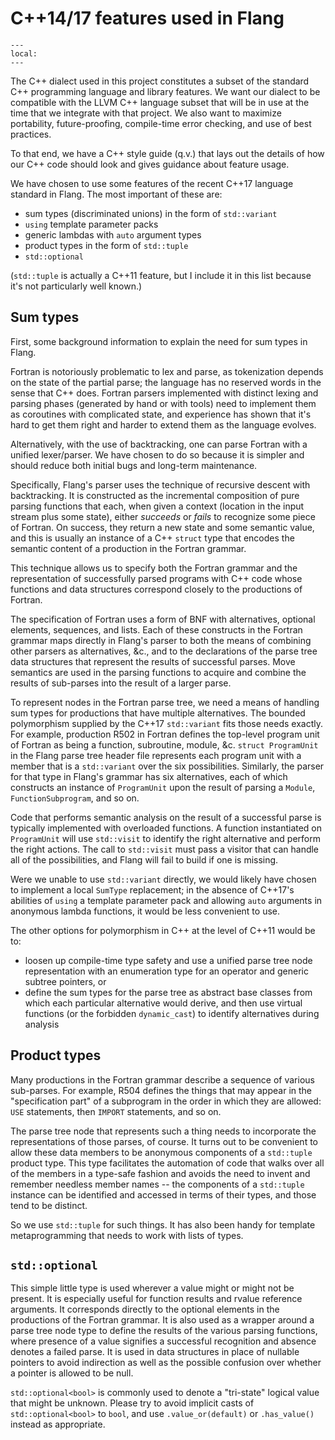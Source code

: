 <!--===- docs/C++17.md 
  
   Part of the LLVM Project, under the Apache License v2.0 with LLVM Exceptions.
   See https://llvm.org/LICENSE.txt for license information.
   SPDX-License-Identifier: Apache-2.0 WITH LLVM-exception
  
-->

# C++14/17 features used in Flang

```{contents}
---
local:
---
```

The C++ dialect used in this project constitutes a subset of the
standard C++ programming language and library features.
We want our dialect to be compatible with the LLVM C++ language
subset that will be in use at the time that we integrate with that
project.
We also want to maximize portability, future-proofing,
compile-time error checking, and use of best practices.

To that end, we have a C++ style guide (q.v.) that lays
out the details of how our C++ code should look and gives
guidance about feature usage.

We have chosen to use some features of the recent C++17
language standard in Flang.
The most important of these are:
* sum types (discriminated unions) in the form of `std::variant`
* `using` template parameter packs
* generic lambdas with `auto` argument types
* product types in the form of `std::tuple`
* `std::optional`

(`std::tuple` is actually a C++11 feature, but I include it
in this list because it's not particularly well known.)

## Sum types

First, some background information to explain the need for sum types
in Flang.

Fortran is notoriously problematic to lex and parse, as tokenization
depends on the state of the partial parse;
the language has no reserved words in the sense that C++ does.
Fortran parsers implemented with distinct lexing and parsing phases
(generated by hand or with tools) need to implement them as
coroutines with complicated state, and experience has shown that
it's hard to get them right and harder to extend them as the language
evolves.

Alternatively, with the use of backtracking, one can parse Fortran with
a unified lexer/parser.
We have chosen to do so because it is simpler and should reduce
both initial bugs and long-term maintenance.

Specifically, Flang's parser uses the technique of recursive descent with
backtracking.
It is constructed as the incremental composition of pure parsing functions
that each, when given a context (location in the input stream plus some state),
either _succeeds_ or _fails_ to recognize some piece of Fortran.
On success, they return a new state and some semantic value, and this is
usually an instance of a C++ `struct` type that encodes the semantic
content of a production in the Fortran grammar.

This technique allows us to specify both the Fortran grammar and the
representation of successfully parsed programs with C++ code
whose functions and data structures correspond closely to the productions
of Fortran.

The specification of Fortran uses a form of BNF with alternatives,
optional elements, sequences, and lists.  Each of these constructs
in the Fortran grammar maps directly in Flang's parser to both
the means of combining other parsers as alternatives, &c., and to
the declarations of the parse tree data structures that represent
the results of successful parses.
Move semantics are used in the parsing functions to acquire and
combine the results of sub-parses into the result of a larger
parse.

To represent nodes in the Fortran parse tree, we need a means of
handling sum types for productions that have multiple alternatives.
The bounded polymorphism supplied by the C++17 `std::variant` fits
those needs exactly.
For example, production R502 in Fortran defines the top-level
program unit of Fortran as being a function, subroutine, module, &c.
`struct ProgramUnit` in the Flang parse tree header file
represents each program unit with a member that is a `std::variant`
over the six possibilities.
Similarly, the parser for that type in Flang's grammar has six alternatives,
each of which constructs an instance of `ProgramUnit` upon the result of
parsing a `Module`, `FunctionSubprogram`, and so on.

Code that performs semantic analysis on the result of a successful
parse is typically implemented with overloaded functions.
A function instantiated on `ProgramUnit` will use `std::visit` to
identify the right alternative and perform the right actions.
The call to `std::visit` must pass a visitor that can handle all
of the possibilities, and Flang will fail to build if one is missing.

Were we unable to use `std::variant` directly, we would likely
have chosen to implement a local `SumType` replacement; in the
absence of C++17's abilities of `using` a template parameter pack
and allowing `auto` arguments in anonymous lambda functions,
it would be less convenient to use.

The other options for polymorphism in C++ at the level of C++11
would be to:
* loosen up compile-time type safety and use a unified parse tree node
  representation with an enumeration type for an operator and generic
  subtree pointers, or
* define the sum types for the parse tree as abstract base classes from
  which each particular alternative would derive, and then use virtual
  functions (or the forbidden `dynamic_cast`) to identify alternatives
  during analysis

## Product types

Many productions in the Fortran grammar describe a sequence of various
sub-parses.
For example, R504 defines the things that may appear in the "specification
part" of a subprogram in the order in which they are allowed: `USE`
statements, then `IMPORT` statements, and so on.

The parse tree node that represents such a thing needs to incorporate
the representations of those parses, of course.
It turns out to be convenient to allow these data members to be anonymous
components of a `std::tuple` product type.
This type facilitates the automation of code that walks over all of the
members in a type-safe fashion and avoids the need to invent and remember
needless member names -- the components of a `std::tuple` instance can
be identified and accessed in terms of their types, and those tend to be
distinct.

So we use `std::tuple` for such things.
It has also been handy for template metaprogramming that needs to work
with lists of types.

## `std::optional`

This simple little type is used wherever a value might or might not be
present.
It is especially useful for function results and
rvalue reference arguments.
It corresponds directly to the optional elements in the productions
of the Fortran grammar.
It is also used as a wrapper around a parse tree node type to define the
results of the various parsing functions, where presence of a value
signifies a successful recognition and absence denotes a failed parse.
It is used in data structures in place of nullable pointers to
avoid indirection as well as the possible confusion over whether a pointer
is allowed to be null.

`std::optional<bool>` is commonly used to denote a "tri-state"
logical value that might be unknown.
Please try to avoid implicit casts of `std::optional<bool>` to `bool`,
and use `.value_or(default)` or `.has_value()` instead as appropriate.
